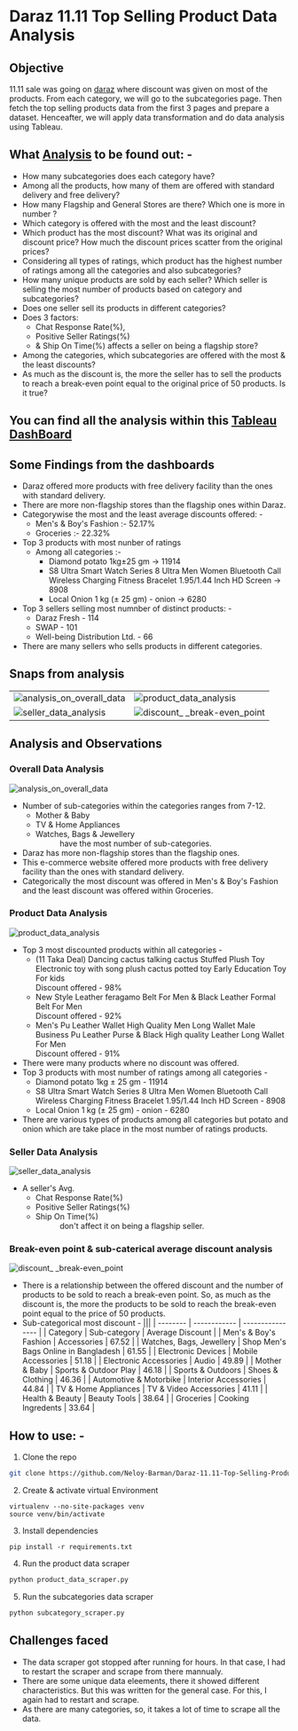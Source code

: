 # Daraz 11.11 Top Selling Product Data Analysis #
## Objective
11.11 sale was going on [daraz](https://www.daraz.com.bd/) where discount was given on most of the products. From each category, we will go to the subcategories page. 
Then fetch the top selling products data from the first 3 pages and prepare a dataset. Henceafter, we will apply data transformation and do data analysis using Tableau. 

## What [Analysis](https://public.tableau.com/app/profile/neloy.barman/viz/Daraz11_11TopSellingProductDataAnalysis/analysis_on_overall_data) to be found out: - ##
* How many subcategories does each category have? 
* Among all the products, how many of them are offered with standard delivery and free delivery? 
* How many Flagship and General Stores are there? Which one is more in number ?
* Which category is offered with the most and the least discount?  
* Which product has the most discount? What was its original and discount price? How much the discount prices scatter from the original prices?
* Considering all types of ratings, which product has the highest number of ratings among all the categories and also subcategories? 
* How many unique products are sold by each seller? Which seller is selling the most number of products based on category and subcategories?
* Does one seller sell its products in different categories? 
* Does 3 factors: 
  * Chat Response Rate(%), 
  * Positive Seller Ratings(%) 
  * & Ship On Time(%)
    affects a seller on being a flagship store?
* Among the categories, which subcategories are offered with the most & the least discounts?
* As much as the discount is, the more the seller has to sell the products to reach a break-even point equal to the original price of 50 products. Is it true?
## You can find all the analysis within this [Tableau DashBoard](https://public.tableau.com/app/profile/neloy.barman/viz/Daraz11_11TopSellingProductDataAnalysis/analysis_on_overall_data)

## Some Findings from the dashboards
* Daraz offered more products with free delivery facility than the ones with standard delivery. 
* There are more non-flagship stores than the flagship ones within Daraz.
* Categorywise the most and the least average discounts offered: - 
  * Men's & Boy's Fashion :- 52.17%
  * Groceries :- 22.32%
* Top 3 products with most nunber of ratings
  * Among all categories :-   
    * Diamond potato 1kg±25 gm -> 11914
    * S8 Ultra Smart Watch Series 8 Ultra Men Women Bluetooth Call Wireless Charging Fitness Bracelet 1.95/1.44 Inch HD Screen -> 8908
    * Local Onion 1 kg (± 25 gm) - onion -> 6280
* Top 3 sellers selling most numnber of distinct products: -
  * Daraz Fresh - 114
  * SWAP - 101
  * Well-being Distribution Ltd. - 66  
* There are many sellers who sells products in different categories.
    
## Snaps from analysis
|||
|---|---|
|![analysis_on_overall_data](https://github.com/Neloy-Barman/Daraz-11.11-Top-Selling-Product-Data-Analysis/assets/110896263/27b7df19-4322-4787-90a8-c4eceab536bb)|![product_data_analysis](https://github.com/Neloy-Barman/Daraz-11.11-Top-Selling-Product-Data-Analysis/assets/110896263/c59eeca2-c1fb-42ed-8a8a-4c05249113b0)|
|![seller_data_analysis](https://github.com/Neloy-Barman/Daraz-11.11-Top-Selling-Product-Data-Analysis/assets/110896263/ee988217-986c-443e-b725-fe29c9ca3b99)|![discount_ _break-even_point](https://github.com/Neloy-Barman/Daraz-11.11-Top-Selling-Product-Data-Analysis/assets/110896263/ca47c76c-5d37-44f0-83e3-2b2833887b3d)|

## Analysis and Observations
### Overall Data Analysis
![analysis_on_overall_data](https://github.com/Neloy-Barman/Daraz-11.11-Top-Selling-Product-Data-Analysis/assets/110896263/27b7df19-4322-4787-90a8-c4eceab536bb)
* Number of sub-categories within the categories ranges from 7-12.
   * Mother & Baby
   * TV & Home Appliances
   * Watches, Bags & Jewellery<br/> $~~~~~~~~~~$ have the most number of sub-categories.
* Daraz has more non-flagship stores than the flagship ones.
* This e-commerce website offered more products with free delivery facility than the ones with standard delivery.
* Categorically the most discount was offered in Men's & Boy's Fashion and the least discount was offered within Groceries.
### Product Data Analysis
![product_data_analysis](https://github.com/Neloy-Barman/Daraz-11.11-Top-Selling-Product-Data-Analysis/assets/110896263/c59eeca2-c1fb-42ed-8a8a-4c05249113b0)
* Top 3 most discounted products within all categories -
  * (11 Taka Deal) Dancing cactus talking cactus Stuffed Plush Toy Electronic toy with song plush cactus potted toy Early Education Toy For kids<br/>
    Discount offered - 98%
  * New Style Leather feragamo Belt For Men & Black Leather Formal Belt For Men<br/>
    Discount offered - 92%
  * Men's Pu Leather Wallet High Quality Men Long Wallet Male Business Pu Leather Purse & Black High quality Leather Long Wallet For Men<br/>
    Discount offered - 91%
* There were many products where no discount was offered.
* Top 3 products with most number of ratings among all categories -
  * Diamond potato 1kg ± 25 gm - 11914
  * S8 Ultra Smart Watch Series 8 Ultra Men Women Bluetooth Call Wireless Charging Fitness Bracelet 1.95/1.44 Inch HD Screen - 8908
  * Local Onion 1 kg (± 25 gm) - onion - 6280
* There are various types of products among all categories but potato and onion which are take place in the most number of ratings products.
### Seller Data Analysis
![seller_data_analysis](https://github.com/Neloy-Barman/Daraz-11.11-Top-Selling-Product-Data-Analysis/assets/110896263/ee988217-986c-443e-b725-fe29c9ca3b99)
* A seller's Avg.
  * Chat Response Rate(%)
  * Positive Seller Ratings(%)
  * Ship On Time(%) <br/>
    $~~~~~~~~~~$ don't affect it on being a flagship seller.
### Break-even point & sub-caterical average discount analysis 
![discount_ _break-even_point](https://github.com/Neloy-Barman/Daraz-11.11-Top-Selling-Product-Data-Analysis/assets/110896263/ca47c76c-5d37-44f0-83e3-2b2833887b3d)
* There is a relationship between the offered discount and the number of products to be sold to reach a break-even point. So, as much as the discount is, the more the products to be sold to reach the break-even point equal to the price of 50 products.<br/>
* Sub-categorical most discount - 
|||
| -------- | ------------ | ---------------- |
| Category | Sub-category | Average Discount |
| Men's & Boy's Fashion | Accessories | 67.52 |
| Watches, Bags, Jewellery | Shop Men's Bags Online in Bangladesh | 61.55 |
| Electronic Devices | Mobile Accessories | 51.18 |
| Electronic Accessories | Audio | 49.89 |
| Mother & Baby | Sports & Outdoor Play | 46.18 |
| Sports & Outdoors | Shoes & Clothing | 46.36 |
| Automotive & Motorbike | Interior Accessories | 44.84 |
| TV & Home Appliances | TV & Video Accessories | 41.11 |
| Health & Beauty | Beauty Tools | 38.64 |
| Groceries | Cooking Ingredents | 33.64 |





## How to use: - 
1. Clone the repo
```bash
git clone https://github.com/Neloy-Barman/Daraz-11.11-Top-Selling-Product-Data-Analysis.git
```
2. Create & activate virtual Environment
```
virtualenv --no-site-packages venv
source venv/bin/activate
``` 
3. Install dependencies
```
pip install -r requirements.txt
```
4. Run the product data scraper
```bash
python product_data_scraper.py
```
5. Run the subcategories data scraper
```bash
python subcategory_scraper.py
```

## Challenges faced
* The data scraper got stopped after running for hours. In that case, I had to restart the scraper and scrape from there mannualy.
* There are some unique data eleements, there it showed different characteristics. But this was written for the general case. For this, I again had to restart and scrape.
* As there are many categories, so, it takes a lot of time to scrape all the data.            
